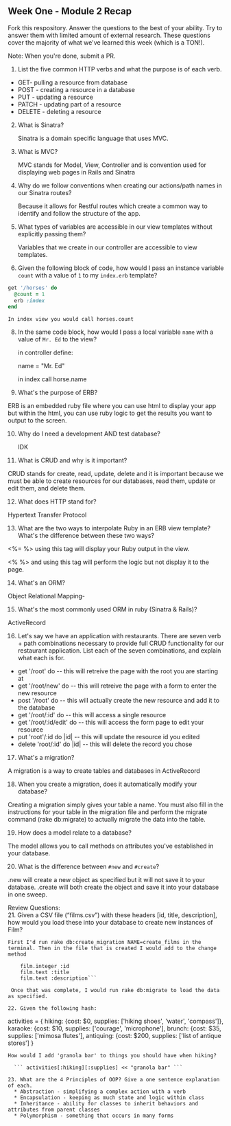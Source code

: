 ## Week One - Module 2 Recap

Fork this respository. Answer the questions to the best of your ability. Try to answer them with limited amount of external research. These questions cover the majority of what we've learned this week (which is a TON!). 

Note: When you're done, submit a PR. 

1. List the five common HTTP verbs and what the purpose is of each verb.
  * GET- pulling a resource from database
  * POST - creating a resource in a database
  * PUT - updating a resource
  * PATCH - updating part of a resource
  * DELETE - deleting a resource

2. What is Sinatra?

    Sinatra is a domain specific language that uses MVC. 

4. What is MVC?

    MVC stands for Model, View, Controller and is convention used for displaying web pages in Rails and Sinatra

5. Why do we follow conventions when creating our actions/path names in our Sinatra routes?

    Because it allows for Restful routes which create a common way to identify and follow the structure of the app.

6. What types of variables are accessible in our view templates without explicitly passing them?

    Variables that we create in our controller are accessible to view templates. 

7. Given the following block of code, how would I pass an instance variable `count` with a value of `1` to my `index.erb` template?
  
  ```ruby
  get '/horses' do
    @count = 1
    erb :index
  end
  ```
    In index view you would call horses.count

8. In the same code block, how would I pass a local variable `name` with a value of `Mr. Ed` to the view?

    in controller define:
    
    name = "Mr. Ed"
    
    in index call horse.name 

9. What's the purpose of ERB?
  
  ERB is an embedded ruby file where you can use html to display your app but within the html, you can use ruby logic to get the results you want to output to the screen. 
  
10. Why do I need a development AND test database?
    
    IDK

11. What is CRUD and why is it important?

  CRUD stands for create, read, update, delete and it is important because we must be able to create resources for our databases, read them, update or edit them, and delete them. 
  
12. What does HTTP stand for? 
  
  Hypertext Transfer Protocol 
  
13. What are the two ways to interpolate Ruby in an ERB view template? What's the difference between these two ways?
  
  <%= %> using this tag will display your Ruby output in the view.
  
  <% %> and using this tag will perform the logic but not display it to the page. 
  
14. What's an ORM?

  Object Relational Mapping- 

15. What's the most commonly used ORM in ruby (Sinatra & Rails)?
  
   ActiveRecord

16. Let's say we have an application with restaurants. There are seven verb + path combinations necessary to provide full CRUD functionality for our restaurant application. List each of the seven combinations, and explain what each is for.
   
  * get '/root' do -- this will retreive the page with the root you are starting at
  * get '/root/new' do -- this will retreive the page with a form to enter the new resource 
  * post '/root' do -- this will actually create the new resource and add it to the database
  * get '/root/:id' do -- this will access a single resource
  * get '/root/:id/edit' do -- this will access the form page to edit your resource
  * put 'root'/:id do |id| -- this will update the resource id you edited
  * delete 'root/:id' do |id| -- this will delete the record you chose

17. What's a migration? 
  
  A migration is a way to create tables and databases in ActiveRecord

18. When you create a migration, does it automatically modify your database?
  
  Creating a migration simply gives your table a name. You must also fill in the instructions for your table in the migration file and perform the migrate command (rake db:migrate) to actually migrate the data into the table. 

19. How does a model relate to a database?
   
   The model allows you to call methods on attributes you've established in your database.

20. What is the difference between `#new` and `#create`?
  
  .new will create a new object as specified but it will not save it to your database. .create will both create the object and save it into your database in one sweep. 

Review Questions:  
21. Given a CSV file (“films.csv”) with these headers [id, title, description], how would you load these into your database to create new instances of Film?  

    First I'd run rake db:create_migration NAME=create_films in the terminal. Then in the file that is created I would add to the change method
    
```create_table :films do |film|
    film.integer :id
    film.text :title
    film.text :description```
    
 Once that was complete, I would run rake db:migrate to load the data as specified. 
  
22. Given the following hash:
```
activities = {
  hiking: {cost: $0, supplies: ['hiking shoes', 'water', 'compass']},
  karaoke: {cost: $10, supplies: ['courage', 'microphone'],
  brunch: {cost: $35, supplies: ['mimosa flutes'],
  antiquing: {cost: $200, supplies: ['list of antique stores'] 
}
```
How would I add 'granola bar' to things you should have when hiking? 

  ``` activities[:hiking][:supplies] << "granola bar" ```

23. What are the 4 Principles of OOP? Give a one sentence explanation of each.
  * Abstraction - simplifying a complex action with a verb
  * Encapsulation - keeping as much state and logic within class
  * Inheritance - ability for classes to inherit behaviors and attributes from parent classes
  * Polymorphism - something that occurs in many forms
